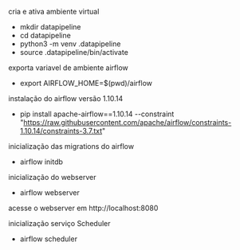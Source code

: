 cria e ativa ambiente virtual

- mkdir datapipeline
- cd datapipeline
- python3 -m venv .datapipeline
- source .datapipeline/bin/activate

exporta variavel de ambiente airflow

 - export AIRFLOW_HOME=$(pwd)/airflow

instalação do airflow versão 1.10.14

- pip install apache-airflow==1.10.14 --constraint "https://raw.githubusercontent.com/apache/airflow/constraints-1.10.14/constraints-3.7.txt"


inicialização das migrations do airflow

- airflow initdb

inicialização do webserver

- airflow webserver

acesse o webserver em http://localhost:8080


inicialização serviço Scheduler

- airflow scheduler
